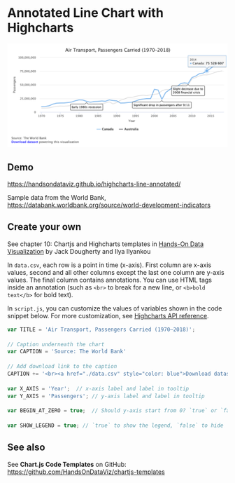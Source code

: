 # Annotated Line Chart with Highcharts

![Annotated line chart](./annotated-line-example.png)

## Demo
https://handsondataviz.github.io/highcharts-line-annotated/

Sample data from the World Bank, https://databank.worldbank.org/source/world-development-indicators

## Create your own 
See chapter 10: Chartjs and Highcharts templates in [Hands-On Data Visualization](https://handsondataviz.org) by Jack Dougherty and Ilya Ilyankou

In `data.csv`, each row is a point in time (x-axis). First column are x-axis values,
second and all other columns except the last one column are y-axis values.
The final column contains annotations.
You can use HTML tags inside an annotation (such as `<br>` to break for a new line,
or `<b>bold text</b>` for bold text).

In `script.js`, you can customize the values of variables shown in the code snippet below. For more customization, see [Highcharts API reference](https://api.highcharts.com/highcharts/).

```javascript
var TITLE = 'Air Transport, Passengers Carried (1970–2018)';

// Caption underneath the chart
var CAPTION = 'Source: The World Bank'

// Add download link to the caption
CAPTION += '<br><a href="./data.csv" style="color: blue">Download dataset</a> powering this visualization';

var X_AXIS = 'Year';  // x-axis label and label in tooltip
var Y_AXIS = 'Passengers'; // y-axis label and label in tooltip

var BEGIN_AT_ZERO = true;  // Should y-axis start from 0? `true` or `false`

var SHOW_LEGEND = true; // `true` to show the legend, `false` to hide
```

## See also
See **Chart.js Code Templates** on GitHub: https://github.com/HandsOnDataViz/chartjs-templates
